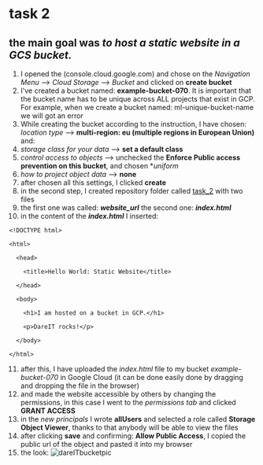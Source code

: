 # task 2
## the main goal was *to host a static website in a GCS bucket.*
1.  I opened the (console.cloud.google.com) and chose on the *Navigation Menu* --> *Cloud Storage* --> *Bucket* and clicked on **create bucket**
2.  I've created a bucket named: **example-bucket-070**. It is important that the bucket name has to be unique across ALL projects that exist in GCP. For example, when we create a bucket named: ml-unique-bucket-name we will got an error
3. While creating the bucket according to the instruction, I have chosen: *location type* --> **multi-region: eu (multiple regions in European Union)** and:
4. *storage class for your data* --> **set a default class**
5. *control access to objects* --> unchecked the **Enforce Public access prevention on this bucket**, and chosen **uniform*
6. *how to project object data* --> **none**
7. after chosen all this settings, I clicked **create**
8. in the second step, I created repository folder called [task_2](https://github.com/inspiritgoldenx/dareit-tasks/tree/main/task_2) with two files
9. the first one was called: ***website_url*** the second one: ***index.html***
10. in the content of the ***index.html*** I inserted:
```
<!DOCTYPE html>

<html>

  <head>

    <title>Hello World: Static Website</title>

  </head>

  <body>

    <h1>I am hosted on a bucket in GCP.</h1>

    <p>DareIT rocks!</p>

  </body>

</html>
```
11. after this, I have uploaded the *index.html* file to my bucket *example-bucket-070* in Google Cloud (it can be done easily done by dragging and dropping the file in the browser)
12. and made the website accessible by others by changing the permissions, in this case I went to the *permissions tab* and clicked **GRANT ACCESS**
13. in the *new principals* I wrote **allUsers** and selected a role called **Storage Object Viewer**, thanks to that anybody will be able to view the files
14. after clicking **save** and confirming: **Allow Public Access**, I copied the public url of the object and pasted it into my browser
15. the look:
![dareITbucketpic](https://user-images.githubusercontent.com/125319277/231567020-5ab958e7-e935-40fe-a021-a82141828953.jpg)

